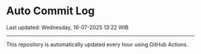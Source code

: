 # Auto Commit Log

Last updated: Wednesday, 16-07-2025 13:22 WIB

---

This repository is automatically updated every hour using GitHub Actions.
